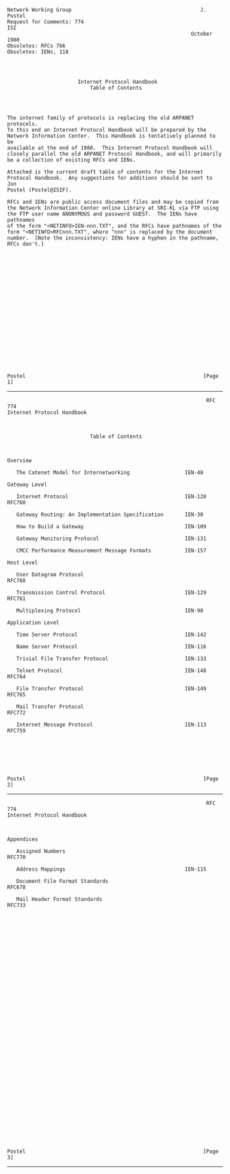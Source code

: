     Network Working Group                                          J. Postel
    Request for Comments: 774                                            ISI
                                                                October 1980
    Obsoletes: RFCs 766
    Obsoletes: IENs, 118




                           Internet Protocol Handbook
                               Table of Contents




    The internet family of protocols is replacing the old ARPANET protocols.
    To this end an Internet Protocol Handbook will be prepared by the
    Network Information Center.  This Handbook is tentatively planned to be
    available at the end of 1980.  This Internet Protocol Handbook will
    closely parallel the old ARPANET Protocol Handbook, and will primarily
    be a collection of existing RFCs and IENs.

    Attached is the current draft table of contents for the Internet
    Protocol Handbook.  Any suggestions for additions should be sent to Jon
    Postel (Postel@ISIF).

    RFCs and IENs are public access document files and may be copied from
    the Network Information Center online Library at SRI-KL via FTP using
    the FTP user name ANONYMOUS and password GUEST.  The IENs have pathnames
    of the form "<NETINFO>IEN-nnn.TXT", and the RFCs have pathnames of the
    form "<NETINFO>RFCnnn.TXT", where "nnn" is replaced by the document
    number.  [Note the inconsistency: IENs have a hyphen in the pathname,
    RFCs don't.]





















    Postel                                                          [Page 1]

------------------------------------------------------------------------

``` newpage
                                                                 RFC 774
Internet Protocol Handbook



                           Table of Contents



Overview

   The Catenet Model for Internetworking                  IEN-48

Gateway Level

   Internet Protocol                                      IEN-128 RFC760

   Gateway Routing: An Implementation Specification       IEN-30

   How to Build a Gateway                                 IEN-109

   Gateway Monitoring Protocol                            IEN-131

   CMCC Performance Measurement Message Formats           IEN-157

Host Level

   User Datagram Protocol                                         RFC768

   Transmission Control Protocol                          IEN-129 RFC761

   Multiplexing Protocol                                  IEN-90

Application Level

   Time Server Protocol                                   IEN-142

   Name Server Protocol                                   IEN-116

   Trivial File Transfer Protocol                         IEN-133

   Telnet Protocol                                        IEN-148 RFC764

   File Transfer Protocol                                 IEN-149 RFC765

   Mail Transfer Protocol                                         RFC772

   Internet Message Protocol                              IEN-113 RFC759







Postel                                                          [Page 2]
```

------------------------------------------------------------------------

``` newpage
                                                                 RFC 774
Internet Protocol Handbook



Appendices

   Assigned Numbers                                               RFC770

   Address Mappings                                       IEN-115

   Document File Format Standards                                 RFC678

   Mail Header Format Standards                                   RFC733








































Postel                                                          [Page 3]
```

------------------------------------------------------------------------

``` newpage
   
```
